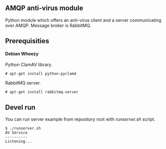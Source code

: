 ## AMQP anti-virus module

Python module which offers an anti-virus client and a server communicating over AMQP. Message broker is RabbitMQ.

## Prerequisities

#### Debian Wheezy
Python ClamAV library.
```
# apt-get install python-pyclamd
```

RabbitMQ server.
```
# apt-get install rabbitmq-server
```

## Devel run
You can run server example from repository root with *runserver.sh* script.
```
$ ./runserver.sh
AV Service
----------
Listening...

```
